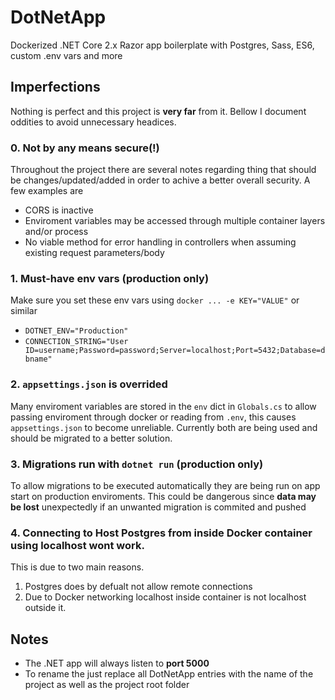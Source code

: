# DotNetApp

Dockerized .NET Core 2.x Razor app boilerplate with Postgres, Sass, ES6, custom .env vars and more

## Imperfections

Nothing is perfect and this project is **very far** from it. Bellow I document oddities to avoid unnecessary headices.

### 0. Not by any means secure(!)
Throughout the project there are several notes regarding thing that should be changes/updated/added in order to achive a better overall security. A few examples are

* CORS is inactive
* Enviroment variables may be accessed through multiple container layers and/or process
* No viable method for error handling in controllers when assuming existing request parameters/body

### 1. Must-have env vars (production only)
Make sure you set these env vars using `docker ... -e KEY="VALUE"` or similar

* `DOTNET_ENV="Production"`
* `CONNECTION_STRING="User ID=username;Password=password;Server=localhost;Port=5432;Database=dbname"`

### 2. `appsettings.json` is overrided

Many enviroment variables are stored in the `env` dict in `Globals.cs` to allow passing enviroment through docker or reading from `.env`, this causes `appsettings.json` to become unreliable. Currently both are being used and should be migrated to a better solution.

### 3. Migrations run with `dotnet run` (production only)
To allow migrations to be executed automatically they are being run on app start on production enviroments. This could be dangerous since **data may be lost** unexpectedly if an unwanted migration is commited and pushed

### 4. Connecting to Host Postgres from inside Docker container using localhost wont work.
This is due to two main reasons.

1. Postgres does by defualt not allow remote connections
2. Due to Docker networking localhost inside container is not localhost outside it.

## Notes

* The .NET app will always listen to **port 5000**
* To rename the just replace all DotNetApp entries with the name of the project as well as the project root folder
